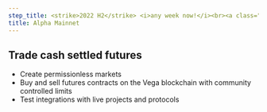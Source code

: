 ```yaml
---
step_title: <strike>2022 H2</strike> <i>any week now!</i><br><a class="underline hover:no-underline" target="_blank" href="https://github.com/orgs/vegaprotocol/projects/125/views/1">See what's left</a>
title: Alpha Mainnet
---
```


## Trade cash settled futures

- Create permissionless markets
- Buy and sell futures contracts on the Vega blockchain with community controlled limits
- Test integrations with live projects and protocols
